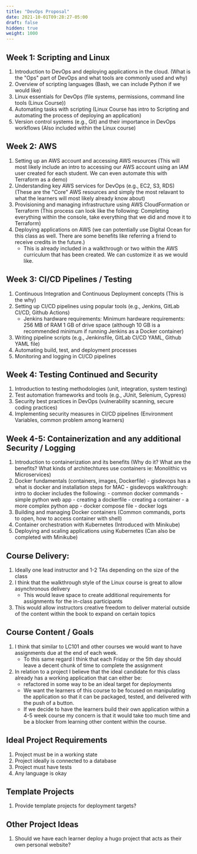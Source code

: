 ```yaml
---
title: "DevOps Proposal"
date: 2021-10-01T09:28:27-05:00
draft: false
hidden: true
weight: 1000
---
```


## Week 1: Scripting and Linux
1. Introduction to DevOps and deploying applications in the cloud. (What is the "Ops" part of DevOps and what tools are commonly used and why)
1. Overview of scripting languages (Bash, we can include Python if we would like)
1. Linux essentials for DevOps (file systems, permissions, command line tools (Linux Course))
1. Automating tasks with scripting (Linux Course has intro to Scripting and automating the process of deploying an application)
1. Version control systems (e.g., Git) and their importance in DevOps workflows (Also included within the Linux course)

## Week 2: AWS
1. Setting up an AWS account and accessing AWS resources (This will most likely include an intro to accessing our AWS account using an IAM user created for each student. We can even automate this with Terraform as a demo)
1. Understanding key AWS services for DevOps (e.g., EC2, S3, RDS) (These are the "Core" AWS resources and simply the most relavant to what the learners will most likely already know about)
1. Provisioning and managing infrastructure using AWS CloudFormation or Terraform (This process can look like the following: Completing everything within the console, take everything that we did and move it to Terraform)
1. Deploying applications on AWS (we can potentially use Digital Ocean for this class as well. There are some benefits like referring a friend to receive credits in the future.)
	- This is already included in a walkthrough or two within the AWS curriculum that has been created. We can customize it as we would like.

## Week 3: CI/CD Pipelines / Testing
1. Continuous Integration and Continuous Deployment concepts (This is the why)
1. Setting up CI/CD pipelines using popular tools (e.g., Jenkins, GitLab CI/CD, Github Actions)
	- Jenkins hardware requirements:
		Minimum hardware requirements:
		256 MB of RAM
		1 GB of drive space (although 10 GB is a recommended minimum if running Jenkins as a Docker container)
1. Writing pipeline scripts (e.g., Jenkinsfile, GitLab CI/CD YAML, Github YAML file)
1. Automating build, test, and deployment processes
1. Monitoring and logging in CI/CD pipelines

## Week 4: Testing Continued and Security
1. Introduction to testing methodologies (unit, integration, system testing)
1. Test automation frameworks and tools (e.g., JUnit, Selenium, Cypress)
1. Security best practices in DevOps (vulnerability scanning, secure coding practices)
1. Implementing security measures in CI/CD pipelines (Environment Variables, common problem among learners)

## Week 4-5: Containerization and any additional Security / Logging
1. Introduction to containerization and its benefits (Why do it? What are the benefits? What kinds of architechtures use containers ie: Monolithic vs Microservices)
1. Docker fundamentals (containers, images, Dockerfile)
        - gisdevops has a what is docker and installation steps for MAC
        - gisdevops walkthrough: intro to docker includes the following:
                - common docker commands
                - simple python web app
                - creating a dockerfile
                - creating a container
                - a more complex python app
                - docker compose file
                - docker logs
1. Building and managing Docker containers (Common commands, ports to open, how to access container with shell)
1. Container orchestration with Kubernetes (Introduced with Minikube)
1. Deploying and scaling applications using Kubernetes (Can also be completed with Minikube)

## Course Delivery:
1. Ideally one lead instructor and 1-2 TAs depending on the size of the class
1. I think that the walkthrough style of the Linux course is great to allow asynchronous delivery
	- This would leave space to create additional requirements for assignments for the in-class participants
1. This would allow instructors creative freedom to deliver material outside of the content within the book to expand on certain topics

## Course Content / Goals
1. I think that similar to LC101 and other courses we would want to have assignments due at the end of each week.
	- To this same regard I think that each Friday or the 5th day should leave a decent chunk of time to complete the assignment
1. In relation to a project I believe that the ideal candidate for this class already has a working application that can either be:
	- refactored in some way to be an ideal target for deployments
	- We want the learners of this course to be focused on manipulating the application so that it can be packaged, tested, and delivered with the push of a button.
	- If we decide to have the learners build their own application within a 4-5 week course my concern is that it would take too much time and be a blocker from learning other content within the course.

## Ideal Project Requirements
1. Project must be in a working state
1. Project ideally is connected to a database
1. Project must have tests
1. Any language is okay

## Template Projects
1. Provide template projects for deployment targets?

## Other Project Ideas
1. Should we have each learner deploy a hugo project that acts as their own personal website?
